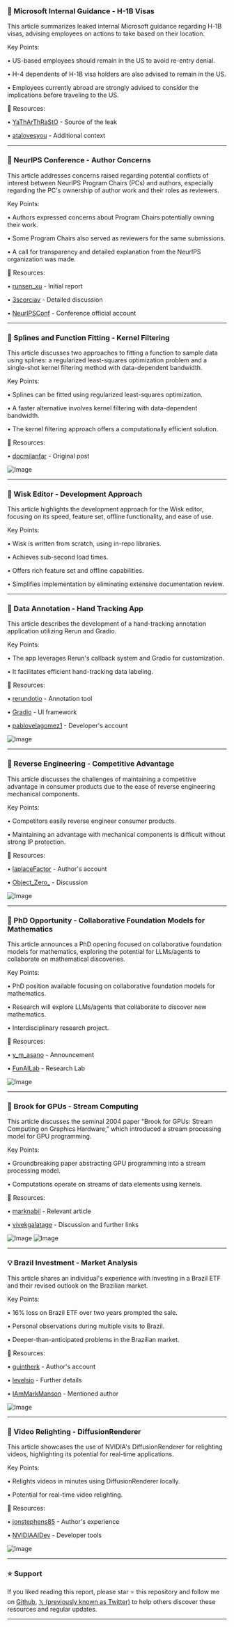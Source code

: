### 🤖 Microsoft Internal Guidance - H-1B Visas

This article summarizes leaked internal Microsoft guidance regarding H-1B visas, advising employees on actions to take based on their location.

Key Points:

• US-based employees should remain in the US to avoid re-entry denial.


• H-4 dependents of H-1B visa holders are also advised to remain in the US.


• Employees currently abroad are strongly advised to consider the implications before traveling to the US.


🔗 Resources:

• [YaThArThRaStO](https://x.com/YaThArThRaStO) - Source of the leak


• [atalovesyou](https://x.com/atalovesyou/status/1969220756782342212) - Additional context


---

### 🤖 NeurIPS Conference - Author Concerns

This article addresses concerns raised regarding potential conflicts of interest between NeurIPS Program Chairs (PCs) and authors, especially regarding the PC's ownership of author work and their roles as reviewers.

Key Points:

• Authors expressed concerns about Program Chairs potentially owning their work.


• Some Program Chairs also served as reviewers for the same submissions.


• A call for transparency and detailed explanation from the NeurIPS organization was made.


🔗 Resources:

• [runsen_xu](https://x.com/runsen_xu) - Initial report


• [3scorciav](https://x.com/3scorciav/status/1969349153604919428) - Detailed discussion


• [NeurIPSConf](https://x.com/NeurIPSConf) - Conference official account


---

### 🤖 Splines and Function Fitting - Kernel Filtering

This article discusses two approaches to fitting a function to sample data using splines: a regularized least-squares optimization problem and a single-shot kernel filtering method with data-dependent bandwidth.


Key Points:

• Splines can be fitted using regularized least-squares optimization.


• A faster alternative involves kernel filtering with data-dependent bandwidth.


• The kernel filtering approach offers a computationally efficient solution.


🔗 Resources:

• [docmilanfar](https://x.com/docmilanfar/status/1969267642998378907) - Original post


![Image](https://pbs.twimg.com/media/G1Q-beRbQAAFyVE?format=jpg&name=small)


---

### 🚀 Wisk Editor - Development Approach

This article highlights the development approach for the Wisk editor, focusing on its speed, feature set, offline functionality, and ease of use.


Key Points:

• Wisk is written from scratch, using in-repo libraries.


• Achieves sub-second load times.


• Offers rich feature set and offline capabilities.


• Simplifies implementation by eliminating extensive documentation review.



---

### 🤖 Data Annotation - Hand Tracking App

This article describes the development of a hand-tracking annotation application utilizing Rerun and Gradio.

Key Points:

• The app leverages Rerun's callback system and Gradio for customization.


• It facilitates efficient hand-tracking data labeling.



🔗 Resources:

• [rerundotio](https://x.com/rerundotio) -  Annotation tool


• [Gradio](https://x.com/Gradio) -  UI framework


• [pablovelagomez1](https://x.com/pablovelagomez1/status/1969084174972961107) - Developer's account


![Image](https://pbs.twimg.com/amplify_video_thumb/1967634815630577671/img/1uYLvOvmXBe0QeNw?format=jpg&name=240x240)


---

### 🤖 Reverse Engineering - Competitive Advantage

This article discusses the challenges of maintaining a competitive advantage in consumer products due to the ease of reverse engineering mechanical components.

Key Points:

• Competitors easily reverse engineer consumer products.


• Maintaining an advantage with mechanical components is difficult without strong IP protection.



🔗 Resources:

• [laplaceFactor](https://x.com/laplaceFactor) - Author's account


• [Object_Zero_](https://x.com/Object_Zero_/status/1969018252836638742) - Discussion


![Image](https://pbs.twimg.com/media/G1Nbqe8WIAAMbXl?format=jpg&name=small)


---

### 🤖 PhD Opportunity - Collaborative Foundation Models for Mathematics

This article announces a PhD opening focused on collaborative foundation models for mathematics, exploring the potential for LLMs/agents to collaborate on mathematical discoveries.

Key Points:

• PhD position available focusing on collaborative foundation models for mathematics.


• Research will explore LLMs/agents that collaborate to discover new mathematics.


• Interdisciplinary research project.


🔗 Resources:

• [y_m_asano](https://x.com/y_m_asano/status/1969019341271187586) -  Announcement


• [FunAILab](https://x.com/FunAILab) -  Research Lab


![Image](https://pbs.twimg.com/media/G1NawRiXwAATWjr?format=png&name=small)


---

### 🤖 Brook for GPUs - Stream Computing

This article discusses the seminal 2004 paper "Brook for GPUs: Stream Computing on Graphics Hardware," which introduced a stream processing model for GPU programming.

Key Points:

• Groundbreaking paper abstracting GPU programming into a stream processing model.


• Computations operate on streams of data elements using kernels.



🔗 Resources:

• [marknabil](https://x.com/marknabil) -  Relevant article


• [vivekgalatage](https://x.com/vivekgalatage/status/1968827381608579211) - Discussion and further links


![Image](https://pbs.twimg.com/media/G1JtVNCXEAAPct_?format=jpg&name=small)
![Image](https://pbs.twimg.com/media/G00pvl4bAAAvDcc?format=jpg&name=240x240)


---

### 💡 Brazil Investment - Market Analysis

This article shares an individual's experience with investing in a Brazil ETF and their revised outlook on the Brazilian market.

Key Points:

• 16% loss on Brazil ETF over two years prompted the sale.


• Personal observations during multiple visits to Brazil.


• Deeper-than-anticipated problems in the Brazilian market.


🔗 Resources:

• [guintherk](https://x.com/guintherk) - Author's account


• [levelsio](https://x.com/levelsio/status/1968788789951934890) - Further details


• [IAmMarkManson](https://x.com/IAmMarkManson) - Mentioned author


![Image](https://pbs.twimg.com/media/G1KJai-WYAA-ufr?format=jpg&name=900x900)


---

### 🚀 Video Relighting - DiffusionRenderer

This article showcases the use of NVIDIA's DiffusionRenderer for relighting videos, highlighting its potential for real-time applications.

Key Points:

• Relights videos in minutes using DiffusionRenderer locally.


•  Potential for real-time video relighting.


🔗 Resources:

• [jonstephens85](https://x.com/jonstephens85/status/1961575304616722708) - Author's experience


• [NVIDIAAIDev](https://x.com/NVIDIAAIDev) - Developer tools


![Image](https://pbs.twimg.com/amplify_video_thumb/1961573699590737920/img/eUM3a75nBfrPDC_F.jpg)


---

### ⭐️ Support

If you liked reading this report, please star ⭐️ this repository and follow me on [Github](https://github.com/Drix10), [𝕏 (previously known as Twitter)](https://x.com/DRIX_10_) to help others discover these resources and regular updates.

---